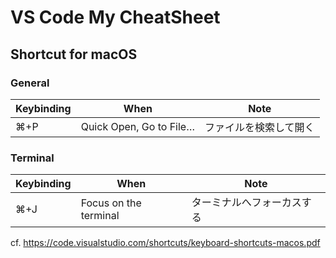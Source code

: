 # VS Code My CheatSheet

## Shortcut for macOS

### General

|  Keybinding  |  When  |  Note |
| ---- | ---- | ----- |
|  ⌘+P  |  Quick Open, Go to File…  | ファイルを検索して開く |

### Terminal

|  Keybinding  |  When  |  Note |
| ---- | ---- | ----- |
|  ⌘+J  |  Focus on the terminal  | ターミナルへフォーカスする |

cf. https://code.visualstudio.com/shortcuts/keyboard-shortcuts-macos.pdf